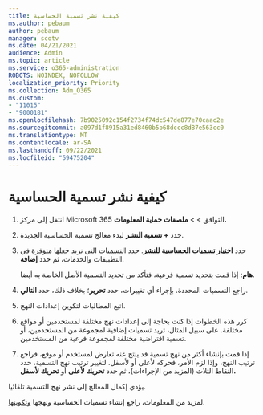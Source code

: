 ```yaml
---
title: كيفية نشر تسمية الحساسية
ms.author: pebaum
author: pebaum
manager: scotv
ms.date: 04/21/2021
audience: Admin
ms.topic: article
ms.service: o365-administration
ROBOTS: NOINDEX, NOFOLLOW
localization_priority: Priority
ms.collection: Adm_O365
ms.custom:
- "11015"
- "9000181"
ms.openlocfilehash: 7b9025092c154f2734f74dc547de877e70caac2e
ms.sourcegitcommit: a097d1f8915a31ed8460b5b68dccc8d87e563cc0
ms.translationtype: MT
ms.contentlocale: ar-SA
ms.lasthandoff: 09/22/2021
ms.locfileid: "59475204"
---
```

# <a name="how-to-publish-a-sensitivity-label"></a>كيفية نشر تسمية الحساسية

1. انتقل إلى مركز Microsoft 365 التوافق >   >  **ملصقات حماية المعلومات.**

1. حدد **+ تسمية النشر** لبدء معالج تسمية الحساسية الجديدة.

1. حدد **اختيار تسميات الحساسية للنشر**. حدد التسميات التي تريد جعلها متوفرة في التطبيقات والخدمات، ثم حدد **إضافة**.

    **هام**: إذا قمت بتحديد تسمية فرعية، فتأكد من تحديد التسمية الأصل الخاصة به أيضا.

1. راجع التسميات المحددة. بإجراء أي تغييرات، حدد **تحرير**؛ بخلاف ذلك، حدد **التالي**.

1. اتبع المطالبات لتكوين إعدادات النهج.

1. كرر هذه الخطوات إذا كنت بحاجة إلى إعدادات نهج مختلفة لمستخدمين أو مواقع مختلفة. على سبيل المثال، تريد تسميات إضافية لمجموعة من المستخدمين، أو تسمية افتراضية مختلفة لمجموعة فرعية من المستخدمين.

1. إذا قمت بإنشاء أكثر من نهج تسمية قد ينتج عنه تعارض لمستخدم أو موقع، فراجع ترتيب النهج، وإذا لزم الأمر، فحركه لأعلى أو لأسفل. لتغيير ترتيب نهج التسمية، حدد النقاط الثلاث (المزيد من الإجراءات)، ثم حدد **تحريك لأعلى** أو **تحريك لأسفل.**

يؤدي إكمال المعالج إلى نشر نهج التسمية تلقائيا.

لمزيد من المعلومات، راجع إنشاء تسميات الحساسية ونهجها [وتكوينها](https://docs.microsoft.com/microsoft-365/compliance/create-sensitivity-labels).